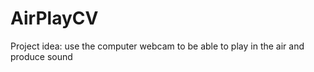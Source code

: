 # AirPlayCV

Project idea: use the computer webcam to be able to play in the air and produce sound

